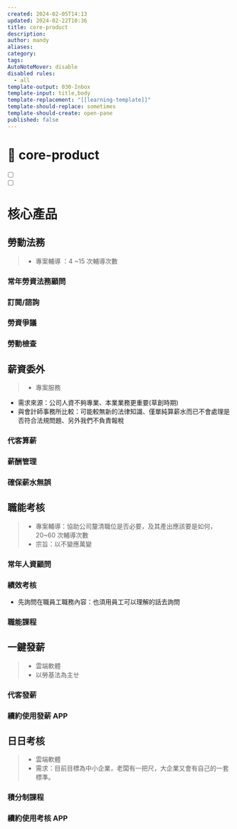 ```yaml
---
created: 2024-02-05T14:13
updated: 2024-02-22T10:36
title: core-product
description: 
author: mandy
aliases: 
category: 
tags: 
AutoNoteMover: disable
disabled rules:
  - all
template-output: 030-Inbox
template-input: title,body
template-replacement: "[[learning-template]]"
template-should-replace: sometimes
template-should-create: open-pane
published: false
---
```

# 🚀 core-product

- [ ] []()
- [ ] []()

# 核心產品

## 勞動法務

> - 專案輔導 ：4 ~15 次輔導次數

### 常年勞資法務顧問

###  訂閱/諮詢

### 勞資爭議

### 勞動檢查

## 薪資委外

> - 專案服務

- 需求來源：公司人資不夠專業、本業業務更重要(草創時期)
- 與會計師事務所比較：可能較無新的法律知識、僅單純算薪水而已不會處理是否符合法規問題、另外我們不負責報稅
### 代客算薪
### 薪酬管理

### 確保薪水無誤

## 職能考核

> - 專案輔導：協助公司釐清職位是否必要，及其產出應該要是如何，20~60 次輔導次數
> - 宗旨：以不變應萬變

### 常年人資顧問

### 績效考核

- 先詢問在職員工職務內容：也須用員工可以理解的話去詢問

### 職能課程


## 一鍵發薪

> - 雲端軟體
> - 以勞基法為主ㄝ

### 代客發薪

### 續約使用發薪 APP


## 日日考核

> - 雲端軟體
> - 需求：目前目標為中小企業，老闆有一把尺，大企業又會有自己的一套標準。

### 積分制課程

### 續約使用考核 APP


